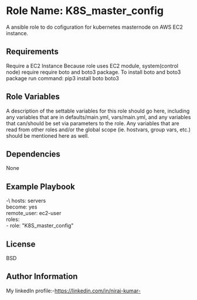 Role Name: K8S_master_config
=========

A ansible role to do cofiguration for kubernetes masternode on AWS EC2 instance. 

Requirements
------------

Require a EC2 Instance
Because role uses EC2 module, system(control node) require require boto and boto3 package.
To install boto and boto3 package run command: pip3 install boto boto3  

Role Variables
--------------

A description of the settable variables for this role should go here, including any variables that are in defaults/main.yml, vars/main.yml, and any variables that can/should be set via parameters to the role. Any variables that are read from other roles and/or the global scope (ie. hostvars, group vars, etc.) should be mentioned here as well.

Dependencies
------------

None

Example Playbook
----------------

\-\ hosts: servers<br>
    become: yes<br>
    remote_user: ec2-user<br>
    roles:<br>
    \-  role: "K8S_master_config"
  
License
-------

BSD

Author Information
------------------

My linkedIn profile:-<https://linkedin.com/in/niraj-kumar->

